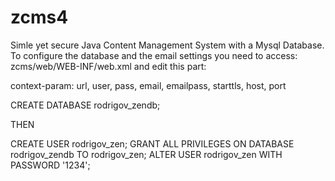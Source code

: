 # zcms4
Simle yet secure Java Content Management System with a Mysql Database.
To configure the database and the email settings you need to access:
zcms/web/WEB-INF/web.xml and edit this part:

context-param: url, user, pass, email, emailpass, starttls, host, port


CREATE DATABASE rodrigov_zendb;

THEN

CREATE USER rodrigov_zen;
GRANT ALL PRIVILEGES ON DATABASE rodrigov_zendb TO rodrigov_zen;
ALTER USER rodrigov_zen WITH PASSWORD '1234';
